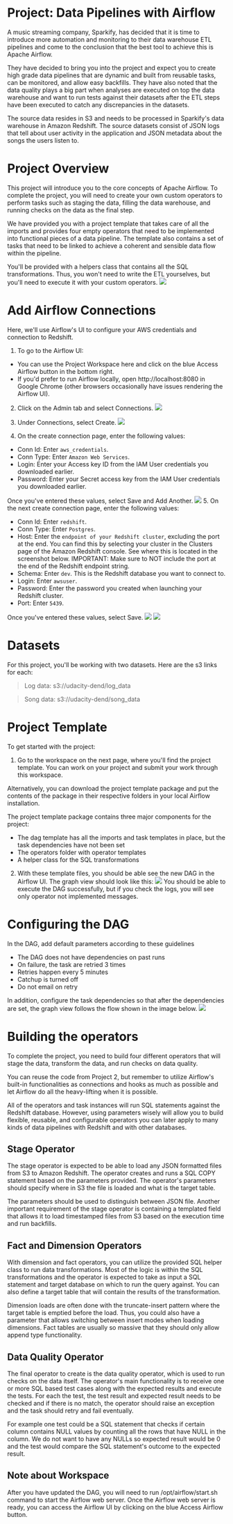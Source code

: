 # Project: Data Pipelines with Airflow
A music streaming company, Sparkify, has decided that it is time to introduce more automation and monitoring to their data warehouse ETL pipelines and come to the conclusion that the best tool to achieve this is Apache Airflow.

They have decided to bring you into the project and expect you to create high grade data pipelines that are dynamic and built from reusable tasks, can be monitored, and allow easy backfills. They have also noted that the data quality plays a big part when analyses are executed on top the data warehouse and want to run tests against their datasets after the ETL steps have been executed to catch any discrepancies in the datasets.

The source data resides in S3 and needs to be processed in Sparkify's data warehouse in Amazon Redshift. The source datasets consist of JSON logs that tell about user activity in the application and JSON metadata about the songs the users listen to.

# Project Overview
This project will introduce you to the core concepts of Apache Airflow. To complete the project, you will need to create your own custom operators to perform tasks such as staging the data, filling the data warehouse, and running checks on the data as the final step.

We have provided you with a project template that takes care of all the imports and provides four empty operators that need to be implemented into functional pieces of a data pipeline. The template also contains a set of tasks that need to be linked to achieve a coherent and sensible data flow within the pipeline.

You'll be provided with a helpers class that contains all the SQL transformations. Thus, you won't need to write the ETL yourselves, but you'll need to execute it with your custom operators.
![](./images/project.png)

# Add Airflow Connections
Here, we'll use Airflow's UI to configure your AWS credentials and connection to Redshift.

1. To go to the Airflow UI:  
- You can use the Project Workspace here and click on the blue Access Airflow button in the bottom right.
- If you'd prefer to run Airflow locally, open http://localhost:8080 in Google Chrome (other browsers occasionally have issues rendering the Airflow UI).

2. Click on the Admin tab and select Connections.
![](./images/admin-connections.png)  

3. Under Connections, select Create.
![](./images/create-connection.png)

4. On the create connection page, enter the following values:
- Conn Id: Enter `aws_credentials`.
- Conn Type: Enter `Amazon Web Services`.
- Login: Enter your Access key ID from the IAM User credentials you downloaded earlier.
- Password: Enter your Secret access key from the IAM User credentials you downloaded earlier.

Once you've entered these values, select Save and Add Another.
![](./images/connection-aws-credentials.png)
5. On the next create connection page, enter the following values:
- Conn Id: Enter `redshift`.
- Conn Type: Enter `Postgres`.
- Host: Enter the `endpoint of your Redshift cluster`, excluding the port at the end. You can find this by selecting your cluster in the Clusters page of the Amazon Redshift console. See where this is located in the screenshot below. IMPORTANT: Make sure to NOT include the port at the end of the Redshift endpoint string.
- Schema: Enter `dev`. This is the Redshift database you want to connect to.
- Login: Enter `awsuser`.
- Password: Enter the password you created when launching your Redshift cluster.
- Port: Enter `5439`.

Once you've entered these values, select Save.
![](./images/cluster-details.png)
![](./images/connection-redshift.png)

# Datasets
For this project, you'll be working with two datasets. Here are the s3 links for each:

> Log data: s3://udacity-dend/log_data  

> Song data: s3://udacity-dend/song_data

# Project Template
To get started with the project:  

1. Go to the workspace on the next page, where you'll find the project template. You can work on your project and submit your work through this workspace.

Alternatively, you can download the project template package and put the contents of the package in their respective folders in your local Airflow installation.

The project template package contains three major components for the project:

- The dag template has all the imports and task templates in place, but the task dependencies have not been set
- The operators folder with operator templates
- A helper class for the SQL transformations

2. With these template files, you should be able see the new DAG in the Airflow UI. The graph view should look like this:
![](./images/screenshot-2019-01-21-at-20.55.39.png)
You should be able to execute the DAG successfully, but if you check the logs, you will see only operator not implemented messages.

# Configuring the DAG
In the DAG, add default parameters according to these guidelines

- The DAG does not have dependencies on past runs
- On failure, the task are retried 3 times
- Retries happen every 5 minutes
- Catchup is turned off
- Do not email on retry

In addition, configure the task dependencies so that after the dependencies are set, the graph view follows the flow shown in the image below.
![](./images/example-dag.png)

# Building the operators
To complete the project, you need to build four different operators that will stage the data, transform the data, and run checks on data quality.

You can reuse the code from Project 2, but remember to utilize Airflow's built-in functionalities as connections and hooks as much as possible and let Airflow do all the heavy-lifting when it is possible.

All of the operators and task instances will run SQL statements against the Redshift database. However, using parameters wisely will allow you to build flexible, reusable, and configurable operators you can later apply to many kinds of data pipelines with Redshift and with other databases.

## Stage Operator
The stage operator is expected to be able to load any JSON formatted files from S3 to Amazon Redshift. The operator creates and runs a SQL COPY statement based on the parameters provided. The operator's parameters should specify where in S3 the file is loaded and what is the target table.

The parameters should be used to distinguish between JSON file. Another important requirement of the stage operator is containing a templated field that allows it to load timestamped files from S3 based on the execution time and run backfills.

## Fact and Dimension Operators
With dimension and fact operators, you can utilize the provided SQL helper class to run data transformations. Most of the logic is within the SQL transformations and the operator is expected to take as input a SQL statement and target database on which to run the query against. You can also define a target table that will contain the results of the transformation.

Dimension loads are often done with the truncate-insert pattern where the target table is emptied before the load. Thus, you could also have a parameter that allows switching between insert modes when loading dimensions. Fact tables are usually so massive that they should only allow append type functionality.

## Data Quality Operator
The final operator to create is the data quality operator, which is used to run checks on the data itself. The operator's main functionality is to receive one or more SQL based test cases along with the expected results and execute the tests. For each the test, the test result and expected result needs to be checked and if there is no match, the operator should raise an exception and the task should retry and fail eventually.

For example one test could be a SQL statement that checks if certain column contains NULL values by counting all the rows that have NULL in the column. We do not want to have any NULLs so expected result would be 0 and the test would compare the SQL statement's outcome to the expected result.

## Note about Workspace
After you have updated the DAG, you will need to run /opt/airflow/start.sh command to start the Airflow web server. Once the Airflow web server is ready, you can access the Airflow UI by clicking on the blue Access Airflow button.

